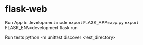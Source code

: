 # flask-web

Run App in development mode
export FLASK_APP=app.py
export FLASK_ENV=development
flask run

Run tests
python -m unittest discover <test_directory>